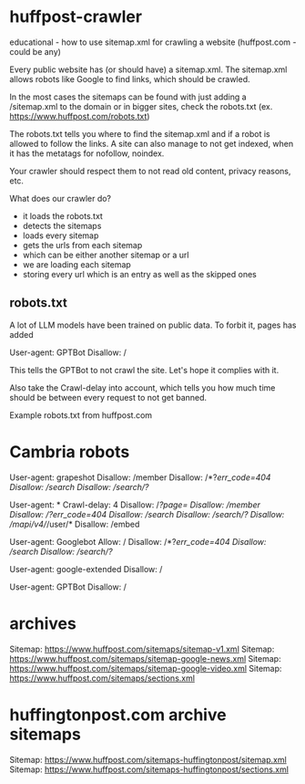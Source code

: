 # huffpost-crawler
educational - how to use sitemap.xml for crawling a website (huffpost.com - could be any)

Every public website has (or should have) a sitemap.xml. The sitemap.xml allows robots like Google to find links, which should be crawled.

In the most cases the sitemaps can be found with just adding a /sitemap.xml to the domain or in bigger sites, check the robots.txt (ex. https://www.huffpost.com/robots.txt)

The robots.txt tells you where to find the sitemap.xml and if a robot is allowed to follow the links. A site can also manage to not get indexed, when it has the metatags for nofollow, noindex.

Your crawler should respect them to not read old content, privacy reasons, etc.


What does our crawler do?
- it loads the robots.txt
- detects the sitemaps
- loads every sitemap
- gets the urls from each sitemap
- which can be either another sitemap or a url
- we are loading each sitemap
- storing every url which is an entry as well as the skipped ones

## robots.txt

A lot of LLM models have been trained on public data. To forbit it, pages has added

User-agent: GPTBot
Disallow: /

This tells the GPTBot to not crawl the site. Let's hope it complies with it.

Also take the Crawl-delay into account, which tells you how much time should be between every request to not get banned.

Example robots.txt from huffpost.com

# Cambria robots

User-agent: grapeshot
Disallow: /member
Disallow: /*?*err_code=404
Disallow: /search
Disallow: /search/?*

User-agent: *
Crawl-delay: 4
Disallow: /*?*page=
Disallow: /member
Disallow: /*?*err_code=404
Disallow: /search
Disallow: /search/?*
Disallow: /mapi/v4/*/user/*
Disallow: /embed

User-agent: Googlebot
Allow: /
Disallow: /*?*err_code=404
Disallow: /search
Disallow: /search/?*

User-agent: google-extended
Disallow: /

User-agent: GPTBot
Disallow: /

# archives
Sitemap: https://www.huffpost.com/sitemaps/sitemap-v1.xml
Sitemap: https://www.huffpost.com/sitemaps/sitemap-google-news.xml
Sitemap: https://www.huffpost.com/sitemaps/sitemap-google-video.xml
Sitemap: https://www.huffpost.com/sitemaps/sections.xml

# huffingtonpost.com archive sitemaps
Sitemap: https://www.huffpost.com/sitemaps-huffingtonpost/sitemap.xml
Sitemap: https://www.huffpost.com/sitemaps-huffingtonpost/sections.xml
